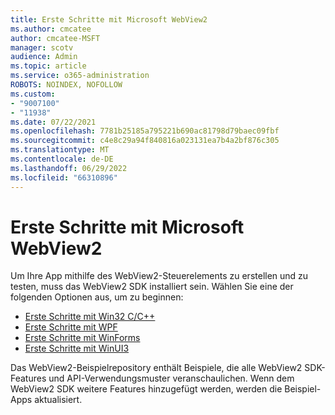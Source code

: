 ```yaml
---
title: Erste Schritte mit Microsoft WebView2
ms.author: cmcatee
author: cmcatee-MSFT
manager: scotv
audience: Admin
ms.topic: article
ms.service: o365-administration
ROBOTS: NOINDEX, NOFOLLOW
ms.custom:
- "9007100"
- "11938"
ms.date: 07/22/2021
ms.openlocfilehash: 7781b25185a795221b690ac81798d79baec09fbf
ms.sourcegitcommit: c4e8c29a94f840816a023131ea7b4a2bf876c305
ms.translationtype: MT
ms.contentlocale: de-DE
ms.lasthandoff: 06/29/2022
ms.locfileid: "66310896"
---
```

# <a name="get-started-with-microsoft-webview2"></a>Erste Schritte mit Microsoft WebView2

Um Ihre App mithilfe des WebView2-Steuerelements zu erstellen und zu testen, muss das WebView2 SDK installiert sein. Wählen Sie eine der folgenden Optionen aus, um zu beginnen:

- [Erste Schritte mit Win32 C/C++](https://docs.microsoft.com/microsoft-edge/webview2/get-started/win32)
- [Erste Schritte mit WPF](https://docs.microsoft.com/microsoft-edge/webview2/get-started/wpf)
- [Erste Schritte mit WinForms](https://docs.microsoft.com/microsoft-edge/webview2/get-started/winforms)
- [Erste Schritte mit WinUI3](https://docs.microsoft.com/microsoft-edge/webview2/get-started/winui)

Das WebView2-Beispielrepository enthält Beispiele, die alle WebView2 SDK-Features und API-Verwendungsmuster veranschaulichen. Wenn dem WebView2 SDK weitere Features hinzugefügt werden, werden die Beispiel-Apps aktualisiert.

